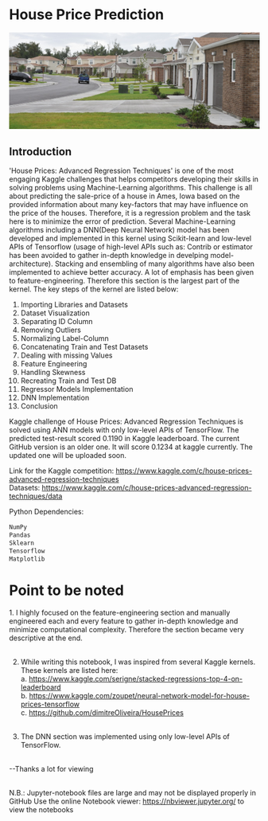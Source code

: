 # House Price Prediction
![House price](https://github.com/TasnimAhmedEee/House-Price-Prediction/blob/master/housing2.jpg)
## Introduction
'House Prices: Advanced Regression Techniques' is one of the most engaging Kaggle challenges that helps competitors developing their skills in solving problems using Machine-Learning algorithms. This challenge is all about predicting the sale-price of a house in Ames, Iowa based on the provided information about many key-factors that may have influence on the price of the houses. Therefore, it is a regression problem and the task here is to minimize the error of prediction. Several Machine-Learning algorithms including a DNN(Deep Neural Network) model has been developed and implemented in this kernel using Scikit-learn and low-level APIs of Tensorflow (usage of high-level APIs such as: Contrib or estimator has been avoided to gather in-depth knowledge in develping model-architecture). Stacking and ensembling of many algorithms have also been implemented to achieve better accuracy. A lot of emphasis has been given to feature-engineering. Therefore this section is the largest part of the kernel. The key steps of the kernel are listed below:

1. Importing Libraries and Datasets
2. Dataset Visualization
3. Separating ID Column
4. Removing Outliers
5. Normalizing Label-Column
6. Concatenating Train and Test Datasets
7. Dealing with missing Values
8. Feature Engineering
9. Handling Skewness
10. Recreating Train and Test DB
11. Regressor Models Implementation
12. DNN Implementation
13. Conclusion

Kaggle challenge of House Prices: Advanced Regression Techniques is solved using ANN models with only low-level APIs of TensorFlow. The predicted test-result scored 0.1190 in Kaggle leaderboard. The current GitHub version is an older one. It will score 0.1234 at kaggle currently. The updated one will be uploaded soon.

Link for the Kaggle competition: https://www.kaggle.com/c/house-prices-advanced-regression-techniques <br>
Datasets: https://www.kaggle.com/c/house-prices-advanced-regression-techniques/data

Python Dependencies:

    NumPy
    Pandas
    Sklearn
    Tensorflow
    Matplotlib


# Point to be noted
<p>
1. I highly focused on the feature-engineering section and manually engineered each and every feature to gather in-depth knowledge and minimize computational complexity. Therefore the section became very descriptive at the end.<br><br>

2. While writing this notebook, I was inspired from several Kaggle kernels. These kernels are listed here:<br>
a. https://www.kaggle.com/serigne/stacked-regressions-top-4-on-leaderboard<br>
b. https://www.kaggle.com/zoupet/neural-network-model-for-house-prices-tensorflow<br>
c. https://github.com/dimitreOliveira/HousePrices
<br><br>

3. The DNN section was implemented using only low-level APIs of TensorFlow.<br><br>

--Thanks a lot for viewing<br><br></p>


N.B.: Jupyter-notebook files are large and may not be displayed properly in GitHub Use the online Notebook viewer: https://nbviewer.jupyter.org/ to view the notebooks

